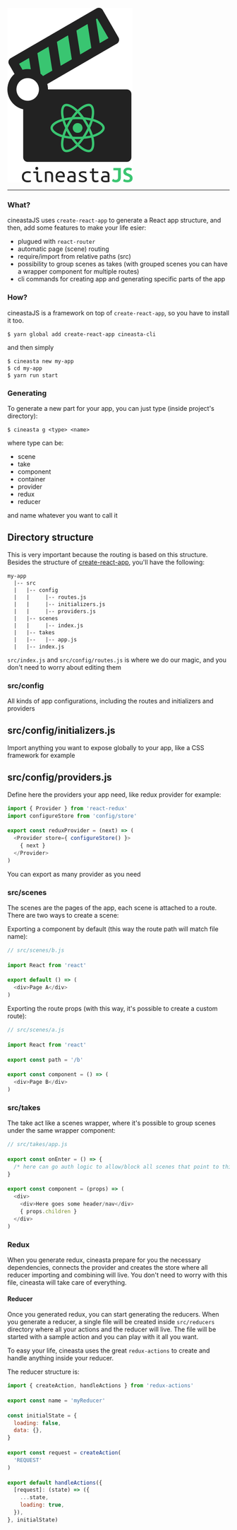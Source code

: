 ![cineastaJS](https://github.com/cineasta-js/brand/raw/master/logos/logo-transparent.png)

---

### What?

cineastaJS uses `create-react-app` to generate a React app structure, and then, add some features to make your life esier:
- plugued with `react-router`
- automatic page (scene) routing
- require/import from relative paths (src)
- possibility to group scenes as takes (with grouped scenes you can have a wrapper component for multiple routes)
- cli commands for creating app and generating specific parts of the app

### How?

cineastaJS is a framework on top of `create-react-app`, so you have to install it too.

```
$ yarn global add create-react-app cineasta-cli
```

and then simply

```
$ cineasta new my-app
$ cd my-app
$ yarn run start
```

### Generating

To generate a new part for your app, you can just type (inside project's directory):
```
$ cineasta g <type> <name>
```
where type can be:
- scene
- take
- component
- container
- provider
- redux
- reducer

and name whatever you want to call it

## Directory structure

This is very important because the routing is based on this structure.
Besides the structure of [create-react-app](https://github.com/facebookincubator/create-react-app#creating-an-app), you'll have the following:

```
my-app
  |-- src
  |   |-- config
  |   |     |-- routes.js
  |   |     |-- initializers.js
  |   |     |-- providers.js
  |   |-- scenes
  |   |     |-- index.js
  |   |-- takes
  |   |--   |-- app.js
  |   |-- index.js
```

`src/index.js` and `src/config/routes.js` is where we do our magic, and you don't need to worry about editing them

### src/config

All kinds of app configurations, including the routes and initializers and providers

## src/config/initializers.js

Import anything you want to expose globally to your app, like a CSS framework for example

## src/config/providers.js

Define here the providers your app need, like redux provider for example:
```js
import { Provider } from 'react-redux'
import configureStore from 'config/store'

export const reduxProvider = (next) => (
  <Provider store={ configureStore() }>
    { next }
  </Provider>
)
```

You can export as many provider as you need

### src/scenes

The scenes are the pages of the app, each scene is attached to a route. There are two ways to create a scene:

Exporting a component by default (this way the route path will match file name):
```js
// src/scenes/b.js

import React from 'react'

export default () => (
  <div>Page A</div>
)
```

Exporting the route props (with this way, it's possible to create a custom route):
```js
// src/scenes/a.js

import React from 'react'

export const path = '/b'

export const component = () => (
  <div>Page B</div>
)
```

### src/takes

The take act like a scenes wrapper, where it's possible to group scenes under the same wrapper component:
```js
// src/takes/app.js

export const onEnter = () => {
  /* here can go auth logic to allow/block all scenes that point to this take */
}

export const component = (props) => (
  <div>
    <div>Here goes some header/nav</div>
    { props.children }
  </div>
)
```

### Redux

When you generate redux, cineasta prepare for you the necessary dependencies, connects the provider and creates the store where all reducer importing and combining will live. You don't need to worry with this file, cineasta will take care of everything.

#### Reducer

Once you generated redux, you can start generating the reducers. When you generate a reducer, a single file will be created inside `src/reducers` directory where all your actions and the reducer will live. The file will be started with a sample action and you can play with it all you want.

To easy your life, cineasta uses the great `redux-actions` to create and handle anything inside your reducer.

The reducer structure is:
```js
import { createAction, handleActions } from 'redux-actions'

export const name = 'myReducer'

const initialState = {
  loading: false,
  data: {},
}

export const request = createAction(
  'REQUEST'
)

export default handleActions({
  [request]: (state) => ({
    ...state,
    loading: true,
  }),
}, initialState)
```
